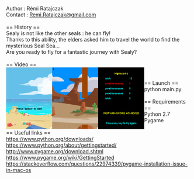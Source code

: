 Author  : Rémi Ratajczak <br/>
Contact : Remi.Ratajczak@gmail.com <br/>
<br/>
== History == <br/>
Sealy is not like the other seals : he can fly! <br/>
Thanks to this ability, the elders asked him to travel the world to find the mysterious Seal Sea... <br/>
Are you ready to fly for a fantastic journey with Sealy? <br/>
<br/>
== Video == <br/>
<a href="url"><img src="./ressources/readmeImages/startScreen.png" align="left" height="40%" width="25%" link="https://www.youtube.com/watch?v=3ZQwRB19KwM"></a>
<a href="url"><img src="./ressources/readmeImages/playScreen.png" align="left" height="40%" width="25%" link="https://www.youtube.com/watch?v=3ZQwRB19KwM"></a>
<a href="url"><img src="./ressources/readmeImages/highscoreScreen.png" align="left" height="40%" width="25%" link="https://www.youtube.com/watch?v=3ZQwRB19KwM"></a>
<br/>
<br/>
== Launch == <br/>
python main.py <br/>
<br/>
== Requirements == <br/>
Python 2.7 <br/>
Pygame <br/>
<br/>
== Useful links == <br/>
https://www.python.org/downloads/ <br/>
https://www.python.org/about/gettingstarted/ <br/>
http://www.pygame.org/download.shtml <br/>
https://www.pygame.org/wiki/GettingStarted <br/>
https://stackoverflow.com/questions/22974339/pygame-installation-issue-in-mac-os <br/>
